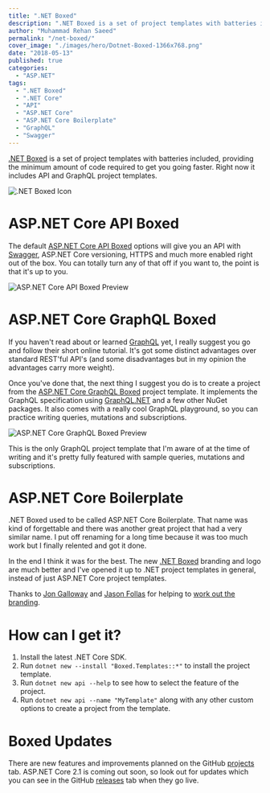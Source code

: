 ```yaml
---
title: ".NET Boxed"
description: ".NET Boxed is a set of project templates with batteries included, providing the minimum amount of code required to get you going faster."
author: "Muhammad Rehan Saeed"
permalink: "/net-boxed/"
cover_image: "./images/hero/Dotnet-Boxed-1366x768.png"
date: "2018-05-13"
published: true
categories:
  - "ASP.NET"
tags:
  - ".NET Boxed"
  - ".NET Core"
  - "API"
  - "ASP.NET Core"
  - "ASP.NET Core Boilerplate"
  - "GraphQL"
  - "Swagger"
---
```


[.NET Boxed](https://github.com/Dotnet-Boxed/Templates) is a set of project templates with batteries included, providing the minimum amount of code required to get you going faster. Right now it includes API and GraphQL project templates.

![.NET Boxed Icon](./images/Icon-512x512-150x150.png)

# ASP.NET Core API Boxed

The default [ASP.NET Core API Boxed](https://github.com/Dotnet-Boxed/Templates/blob/master/Docs/API.md) options will give you an API with [Swagger](https://swagger.io/), ASP.NET Core versioning, HTTPS and much more enabled right out of the box. You can totally turn any of that off if you want to, the point is that it's up to you.

![ASP.NET Core API Boxed Preview](./images/API-Preview.png)

# ASP.NET Core GraphQL Boxed

If you haven't read about or learned [GraphQL](http://graphql.org/) yet, I really suggest you go and follow their short online tutorial. It's got some distinct advantages over standard REST'ful API's (and some disadvantages but in my opinion the advantages carry more weight).

Once you've done that, the next thing I suggest you do is to create a project from the [ASP.NET Core GraphQL Boxed](https://github.com/Dotnet-Boxed/Templates/blob/master/Docs/GraphQL.md) project template. It implements the GraphQL specification using [GraphQL.NET](https://github.com/graphql-dotnet/graphql-dotnet) and a few other NuGet packages. It also comes with a really cool GraphQL playground, so you can practice writing queries, mutations and subscriptions.

![ASP.NET Core GraphQL Boxed Preview](./images/GraphQL-Preview.png)

This is the only GraphQL project template that I'm aware of at the time of writing and it's pretty fully featured with sample queries, mutations and subscriptions.

# ASP.NET Core Boilerplate

.NET Boxed used to be called ASP.NET Core Boilerplate. That name was kind of forgettable and there was another great project that had a very similar name. I put off renaming for a long time because it was too much work but I finally relented and got it done.

In the end I think it was for the best. The new [.NET Boxed](https://github.com/Dotnet-Boxed/Templates) branding and logo are much better and I've opened it up to .NET project templates in general, instead of just ASP.NET Core project templates.

Thanks to [Jon Galloway](https://twitter.com/jongalloway) and [Jason Follas](https://twitter.com/jfollas) for helping to [work out the branding](https://twitter.com/jongalloway/status/991342926067154945).

# How can I get it?

1. Install the latest .NET Core SDK.
2. Run `dotnet new --install "Boxed.Templates::*"` to install the project template.
3. Run `dotnet new api --help` to see how to select the feature of the project.
4. Run `dotnet new api --name "MyTemplate"` along with any other custom options to create a project from the template.

# Boxed Updates

There are new features and improvements planned on the GitHub [projects](https://github.com/Dotnet-Boxed/Templates/projects) tab. ASP.NET Core 2.1 is coming out soon, so look out for updates which you can see in the GitHub [releases](https://github.com/Dotnet-Boxed/Templates/releases) tab when they go live.
